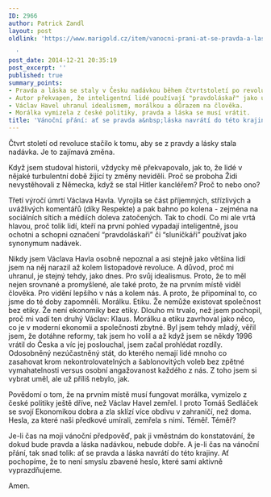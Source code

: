 ```yaml
---
ID: 2966
author: Patrick Zandl
layout: post
oldlink: 'https://www.marigold.cz/item/vanocni-prani-at-se-pravda-a-laska-navrati-do-teto-krajiny

  '
post_date: 2014-12-21 20:35:19
post_excerpt: ''
published: true
summary_points:
- Pravda a láska se staly v Česku nadávkou během čtvrtstoletí po revoluci.
- Autor překvapen, že inteligentní lidé používají "pravdoláskař" jako urážku.
- Václav Havel uhranul idealismem, morálkou a důrazem na člověka.
- Morálka vymizela z české politiky, pravda a láska se musí vrátit.
title: 'Vánoční přání: ať se pravda a&nbsp;láska navrátí do této krajiny'
---
```


Čtvrt století od revoluce stačilo k tomu, aby se z pravdy a lásky stala nadávka. Je to zajímavá změna. 

Když jsem studoval historii, vždycky mě překvapovalo, jak to, že lidé v nějaké turbulentní době žijící ty změny neviděli. Proč se proboha Židi nevystěhovali z Německa, když se stal Hitler kancléřem? Proč to nebo ono?

Třetí výročí úmrtí Václava Havla. Vyrojila se část příjemných, střízlivých a uvážlivých komentářů (díky Respekte) a pak bahno po kolena - zejména na sociálních sítích a médiích doleva zatočených. Tak to chodí. Co mi ale vrtá hlavou, proč tolik lidí, kteří na první pohled vypadají inteligentně, jsou ochotni a schopni označení “pravdoláskaři” či “sluníčkáři” používat jako synonymum nadávek. 

Nikdy jsem Václava Havla osobně nepoznal a asi stejně jako většina lidí jsem na něj narazil až kolem listopadové revoluce. A důvod, proč mi uhranul, je stejný tehdy, jako dnes. Pro svůj idealismus. Proto, že to měl nejen srovnané a promyšlené, ale také proto, že na prvním místě viděl člověka. Pro vidění lepšího v nás a kolem nás. A proto, že připomínal to, co jsme do té doby zapomněli. Morálku. Etiku. Že nemůže existovat společnost bez etiky. Že není ekonomiky bez etiky. Dlouho mi trvalo, než jsem pochopil, proč mi vadí ten druhý Václav: Klaus. Morálku a etiku zavrhoval jako něco, co je v moderní ekonomii a společnosti zbytné. Byl jsem tehdy mladý, věřil jsem, že dotáhne reformy, tak jsem ho volil a až když jsem se někdy 1996 vrátil do Česka a víc jej poslouchal, jsem začal prohlédat rozdíly. Odosobněný nezúčastněný stát, do kterého nemají lidé mnoho co zasahovat krom nekontrolovatelných a šablonovitých voleb bez zpětné vymahatelnosti versus osobní angažovanost každého z nás. Z toho jsem si vybrat uměl, ale už příliš nebylo, jak. 

Povědomí o tom, že na prvním místě musí fungovat morálka, vymizelo z české politiky ještě dříve, než Václav Havel zemřel. I proto Tomáš Sedláček se svojí Ekonomikou dobra a zla sklízí více obdivu v zahraničí, než doma. Hesla, za které naši předkové umírali, zemřela s nimi. Téměř. Téměř? 

Je-li čas na moji vánoční předpověď, pak ji vměstnám do konstatování, že dokud bude pravda a láska nadávkou, nebude dobře. A je-li čas na vánoční přání, tak snad tolik: ať se pravda a láska navrátí do této krajiny. Ať pochopíme, že to není smyslu zbavené heslo, které sami aktivně vyprazdňujeme. </p>


Amen.
